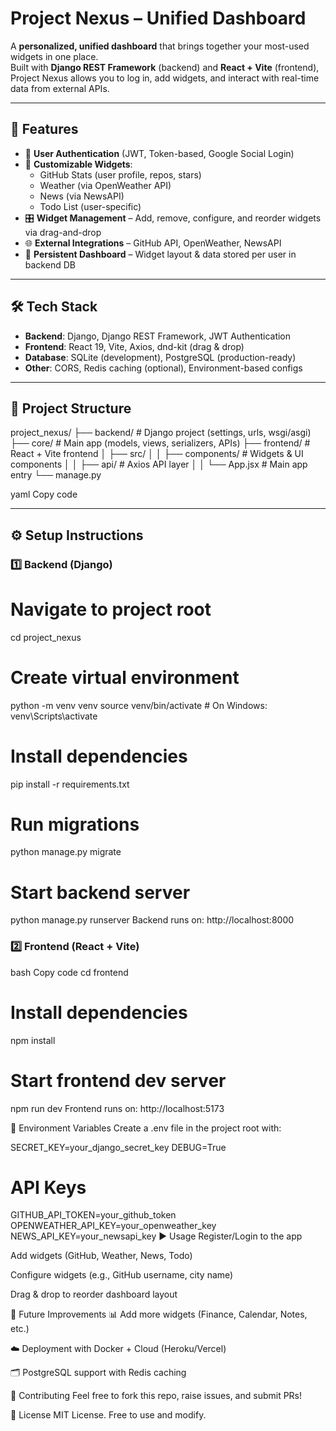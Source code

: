 # Project Nexus – Unified Dashboard

A **personalized, unified dashboard** that brings together your most-used widgets in one place.  
Built with **Django REST Framework** (backend) and **React + Vite** (frontend), Project Nexus allows you to log in, add widgets, and interact with real-time data from external APIs.

---

## 🚀 Features

- 🔑 **User Authentication** (JWT, Token-based, Google Social Login)
- 🧩 **Customizable Widgets**:
  - GitHub Stats (user profile, repos, stars)
  - Weather (via OpenWeather API)
  - News (via NewsAPI)
  - Todo List (user-specific)
- 🎛️ **Widget Management** – Add, remove, configure, and reorder widgets via drag-and-drop
- 🌐 **External Integrations** – GitHub API, OpenWeather, NewsAPI
- 💾 **Persistent Dashboard** – Widget layout & data stored per user in backend DB

---

## 🛠️ Tech Stack

- **Backend**: Django, Django REST Framework, JWT Authentication
- **Frontend**: React 19, Vite, Axios, dnd-kit (drag & drop)
- **Database**: SQLite (development), PostgreSQL (production-ready)
- **Other**: CORS, Redis caching (optional), Environment-based configs

---

## 📂 Project Structure

project_nexus/
├── backend/ # Django project (settings, urls, wsgi/asgi)
├── core/ # Main app (models, views, serializers, APIs)
├── frontend/ # React + Vite frontend
│ ├── src/
│ │ ├── components/ # Widgets & UI components
│ │ ├── api/ # Axios API layer
│ │ └── App.jsx # Main app entry
└── manage.py

yaml
Copy code

---

## ⚙️ Setup Instructions

### 1️⃣ Backend (Django)

# Navigate to project root

cd project_nexus

# Create virtual environment

python -m venv venv
source venv/bin/activate # On Windows: venv\Scripts\activate

# Install dependencies

pip install -r requirements.txt

# Run migrations

python manage.py migrate

# Start backend server

python manage.py runserver
Backend runs on: http://localhost:8000

### 2️⃣ Frontend (React + Vite)

bash
Copy code
cd frontend

# Install dependencies

npm install

# Start frontend dev server

npm run dev
Frontend runs on: http://localhost:5173

🔑 Environment Variables
Create a .env file in the project root with:

SECRET_KEY=your_django_secret_key
DEBUG=True

# API Keys

GITHUB_API_TOKEN=your_github_token
OPENWEATHER_API_KEY=your_openweather_key
NEWS_API_KEY=your_newsapi_key
▶️ Usage
Register/Login to the app

Add widgets (GitHub, Weather, News, Todo)

Configure widgets (e.g., GitHub username, city name)

Drag & drop to reorder dashboard layout

📌 Future Improvements
📊 Add more widgets (Finance, Calendar, Notes, etc.)

☁️ Deployment with Docker + Cloud (Heroku/Vercel)

🗂️ PostgreSQL support with Redis caching

🤝 Contributing
Feel free to fork this repo, raise issues, and submit PRs!

📜 License
MIT License. Free to use and modify.
